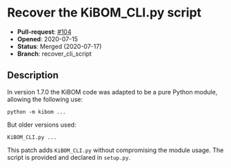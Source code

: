 # Recover the KiBOM_CLI.py script

- **Pull-request**: [#104](https://github.com/SchrodingersGat/KiBoM/pull/104)
- **Opened**: 2020-07-15
- **Status**: Merged (2020-07-17)
- **Branch**: recover_cli_script

## Description

In version 1.7.0 the KiBOM code was adapted to be a pure Python module, allowing the following use:

```
python -m kibom ...
```

But older versions used:

```
KiBOM_CLI.py ...
```

This patch adds `KiBOM_CLI.py` without compromising the module usage.
The script is provided and declared in `setup.py`.

